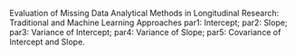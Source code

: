 Evaluation of Missing Data Analytical Methods in Longitudinal Research: Traditional and Machine Learning Approaches
par1: Intercept; par2: Slope; par3: Variance of Intercept; par4: Variance of Slope; par5: Covariance of Intercept and Slope.
